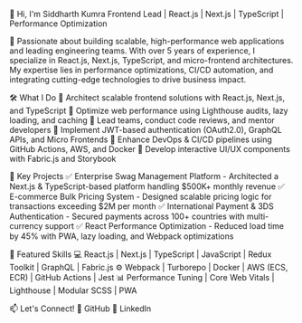 👋 Hi, I'm Siddharth Kumra
Frontend Lead | React.js | Next.js | TypeScript | Performance Optimization

🚀 Passionate about building scalable, high-performance web applications and leading engineering teams. With over 5 years of experience, I specialize in React.js, Next.js, TypeScript, and micro-frontend architectures. My expertise lies in performance optimizations, CI/CD automation, and integrating cutting-edge technologies to drive business impact.

🛠️ What I Do
🔹 Architect scalable frontend solutions with React.js, Next.js, and TypeScript
🔹 Optimize web performance using Lighthouse audits, lazy loading, and caching
🔹 Lead teams, conduct code reviews, and mentor developers
🔹 Implement JWT-based authentication (OAuth2.0), GraphQL APIs, and Micro Frontends
🔹 Enhance DevOps & CI/CD pipelines using GitHub Actions, AWS, and Docker
🔹 Develop interactive UI/UX components with Fabric.js and Storybook

🌟 Key Projects
✅ Enterprise Swag Management Platform - Architected a Next.js & TypeScript-based platform handling $500K+ monthly revenue
✅ E-commerce Bulk Pricing System - Designed scalable pricing logic for transactions exceeding $2M per month
✅ International Payment & 3DS Authentication - Secured payments across 100+ countries with multi-currency support
✅ React Performance Optimization - Reduced load time by 45% with PWA, lazy loading, and Webpack optimizations

📌 Featured Skills
💻 React.js | Next.js | TypeScript | JavaScript | Redux Toolkit | GraphQL | Fabric.js
⚙️ Webpack | Turborepo | Docker | AWS (ECS, ECR) | GitHub Actions | Jest
📊 Performance Tuning | Core Web Vitals | Lighthouse | Modular SCSS | PWA

📫 Let's Connect!
🔗 GitHub
🔗 LinkedIn
